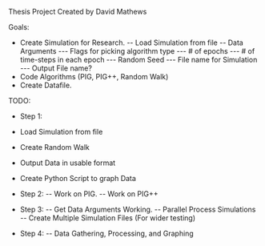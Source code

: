 Thesis Project Created by David Mathews

Goals:
- Create Simulation for Research.
-- Load Simulation from file
-- Data Arguments
--- Flags for picking algorithm type
--- # of epochs
--- # of time-steps in each epoch
--- Random Seed
--- File name for Simulation
--- Output File name?
- Code Algorithms (PIG, PIG++, Random Walk)
- Create Datafile.

TODO:
- Step 1:
- Load Simulation from file
- Create Random Walk
- Output Data in usable format
- Create Python Script to graph Data

- Step 2:
-- Work on PIG.
-- Work on PIG++

- Step 3:
-- Get Data Arguments Working.
-- Parallel Process Simulations
-- Create Multiple Simulation Files (For wider testing)

- Step 4:
-- Data Gathering, Processing, and Graphing
